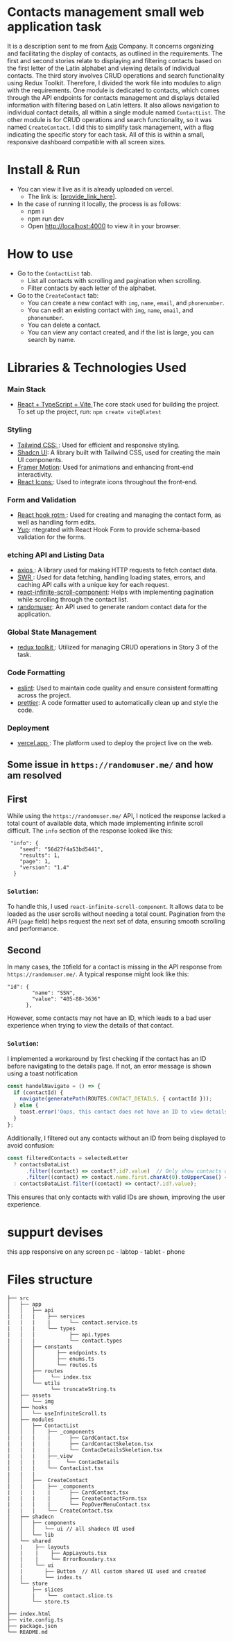 # Contacts management small web application task
It is a description sent to me from [Axis](https://axisapp.com/) Company. It concerns organizing and facilitating the display of contacts, as outlined in the requirements. The first and second stories relate to displaying and filtering contacts based on the first letter of the Latin alphabet and viewing details of individual contacts.
The third story involves CRUD operations and search functionality using Redux Toolkit. Therefore, I divided the work file into modules to align with the requirements.
One module is dedicated to contacts, which comes through the API endpoints for contacts management and displays detailed information with filtering based on Latin letters. It also allows navigation to individual contact details, all within a single module named `ContactList`.
The other module is for CRUD operations and search functionality, so it was named `CreateContact`. I did this to simplify task management, with a flag indicating the specific story for each task. All of this is within a small, responsive dashboard compatible with all screen sizes.


# Install & Run
  - You can view it live as it is already uploaded on vercel.
     - The link is: [[provide_link_here](https://contacts-management-client-web.vercel.app/)].
  - In the case of running it locally, the process is as follows:
     - npm i
     - npm run dev 
     - Open [http://localhost:4000](http://localhost:4000) to view it in your browser.


 # How to use
   - Go to the `ContactList` tab.
     - List all contacts with scrolling and pagination when scrolling.
     - Filter contacts by each letter of the alphabet.
   - Go to the `CreateContact` tab:
     - You can create a new contact with `img`, `name`, `email`, and `phonenumber`.
     - You can edit an existing contact with `img`, `name`, `email`, and `phonenumber`.
     - You can delete a contact.
     - You can view any contact created, and if the list is large, you can search by name.


# Libraries & Technologies Used
 ###  Main Stack
 -  [React + TypeScript + Vite ](https://vitejs.dev/guide/) The core stack used for building the project. To set up the project, run: `npm create vite@latest`
 ###  Styling 
 -  [Tailwind CSS: ](https://tailwindcss.com/): Used for efficient and responsive styling.
 -  [Shadcn UI](https://ui.shadcn.com/): A library built with Tailwind CSS, used for creating the main UI components.
 -  [Framer Motion](https://www.framer.com/motion/ ): Used for animations and enhancing front-end interactivity.
 -  [React Icons:](https://react-icons.github.io/react-icons/ ): Used to integrate icons throughout the front-end.
 ###  Form and Validation
 -  [React hook rotm ](https://www.react-hook-form.com/): Used for creating and managing the contact form, as well as handling form edits.
 -  [Yup](https://github.com/jquense/yup/tree/pre-v1): ntegrated with React Hook Form to provide schema-based validation for the forms.
  ###  etching API and Listing Data
 -  [axios ](https://axios-http.com/docs/intro): A library used for making HTTP requests to fetch contact data.
 -  [SWR ](https://swr.vercel.app/): Used for data fetching, handling loading states, errors, and caching API calls with a unique key for each request.
 -  [react-infinite-scroll-component](https://www.npmjs.com/package/react-infinite-scroll-component): Helps with implementing pagination while scrolling through the contact list.
 -  [randomuser](https://randomuser.me/): An API used to generate random contact data for the application.
  ###  Global State Management
 -  [redux toolkit ](https://redux-toolkit.js.org/): Utilized for managing CRUD operations in Story 3 of the task.
  ###  Code Formatting
 -  [eslint](https://vercel.com/ ): Used to maintain code quality and ensure consistent formatting across the project.
 -  [prettier](https://vercel.com/ ): A code formatter used to automatically clean up and style the code.
 ###   Deployment
 -  [vercel.app ](https://vercel.com/ ): The platform used to deploy the project live on the web.


## Some issue in  `https://randomuser.me/`  and how am resolved 
##  First 
While using the `https://randomuser.me/` API, I noticed the response lacked a total count of available data, which made implementing infinite scroll difficult. The `info` section of the response looked like this:
``` jason
 "info": {
    "seed": "56d27f4a53bd5441",
    "results": 1,
    "page": 1,
    "version": "1.4"
  }
```
### `Solution`:
To handle this, I used `react-infinite-scroll-component`. It allows data to be loaded as the user scrolls without needing a total count. Pagination from the API (`page` field) helps request the next set of data, ensuring smooth scrolling and performance.
##  Second 
In many cases, the `ID`field for a contact is missing in the API response from` https://randomuser.me/`. A typical response might look like this:
``` jason
"id": {
        "name": "SSN",
        "value": "405-88-3636"
      }, 
```
However, some contacts may not have an ID, which leads to a bad user experience when trying to view the details of that contact.
### `Solution`:
I implemented a workaround by first checking if the contact has an ID before navigating to the details page. If not, an error message is shown using a toast notification
``` js
const handelNavigate = () => {
  if (contactId) {
    navigate(generatePath(ROUTES.CONTACT_DETAILS, { contactId }));
  } else {
    toast.error('Oops, this contact does not have an ID to view details. Please try another contact.');
  }
};
```
Additionally, I filtered out any contacts without an ID from being displayed to avoid confusion:

``` js
const filteredContacts = selectedLetter
  ? contactsDataList
      .filter((contact) => contact?.id?.value)  // Only show contacts with an ID
      .filter((contact) => contact.name.first.charAt(0).toUpperCase() === selectedLetter)
  : contactsDataList.filter((contact) => contact?.id?.value);
```
This ensures that only contacts with valid IDs are shown, improving the user experience.


# suppurt devises 
this app responsive on any screen pc - labtop - tablet  - phone


# Files structure
```
├── src
│   ├── app
│   │   ├── api
|   |   |    ├── services
|   |   |    |      └── contact.service.ts
|   |   |    └── types
|   |   |           ├── api.types
|   |   |           └── contact.types
│   │   ├── constants
│   │   │       ├── endpoints.ts
│   │   │       ├── enums.ts
│   │   │       └── routes.ts
│   │   ├── routes
│   │   |     └── index.tsx
│   │   └── utils
│   │         └── truncateString.ts
│   ├── assets
│   │   └── img
│   ├── hooks
│   │   └── useInfiniteScroll.ts
│   ├── modules
│   │   ├── ContactList
│   │   │    ├── _components
|   |   |    |      ├── CardContact.tsx
|   |   |    |      ├── CardContactSkeleton.tsx
|   |   |    |      └── ContacDetailsSkeletion.tsx
|   |   |    ├──_view
|   |   |    |     └── ContacDetails
|   |   |    └── ContacList.tsx
|   |   |     
│   │   ├──  CreateContact
|   |   |    ├── _components
|   |   |    |      ├── CardContact.tsx
|   |   |    |      ├── CreateContactForm.tsx
|   |   |    |      └── PopOverMenuContact.tsx
|   |   |    └── CreateContact.tsx
│   ├── shadecn
│   │   ├── components
│   │   │   └── ui // all shadecn UI used
│   │   └── lib
│   └── shared
│   |    ├── layouts
│   |    |    ├── AppLayouts.tsx
│   |    |    └── ErrorBoundary.tsx  
│   |    └── ui
│   |       ├── Button  // All custom shared UI used and created
│   |       └── index.ts
│   └── store
│       ├── slices
│       |    └──  contact.slice.ts
│       └── store.ts
│
├── index.html
├── vite.config.ts
├── package.json
└── README.md
